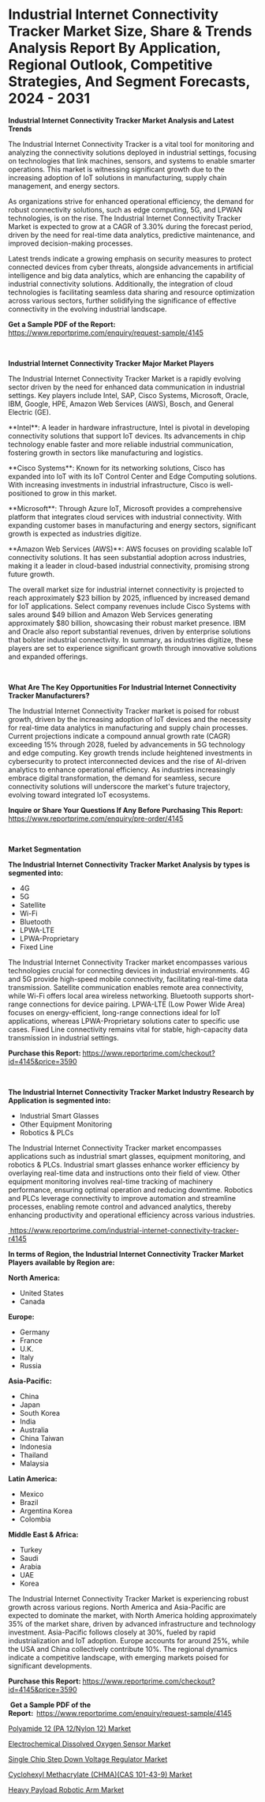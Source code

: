 <p><h1>Industrial Internet Connectivity Tracker Market Size, Share & Trends Analysis Report By Application, Regional Outlook, Competitive Strategies, And Segment Forecasts, 2024 - 2031</h1></p><p><strong>Industrial Internet Connectivity Tracker Market Analysis and Latest Trends</strong></p>
<p><p>The Industrial Internet Connectivity Tracker is a vital tool for monitoring and analyzing the connectivity solutions deployed in industrial settings, focusing on technologies that link machines, sensors, and systems to enable smarter operations. This market is witnessing significant growth due to the increasing adoption of IoT solutions in manufacturing, supply chain management, and energy sectors. </p><p>As organizations strive for enhanced operational efficiency, the demand for robust connectivity solutions, such as edge computing, 5G, and LPWAN technologies, is on the rise. The Industrial Internet Connectivity Tracker Market is expected to grow at a CAGR of 3.30% during the forecast period, driven by the need for real-time data analytics, predictive maintenance, and improved decision-making processes.</p><p>Latest trends indicate a growing emphasis on security measures to protect connected devices from cyber threats, alongside advancements in artificial intelligence and big data analytics, which are enhancing the capability of industrial connectivity solutions. Additionally, the integration of cloud technologies is facilitating seamless data sharing and resource optimization across various sectors, further solidifying the significance of effective connectivity in the evolving industrial landscape.</p></p>
<p><strong>Get a Sample PDF of the Report:&nbsp;</strong> <a href="https://www.reportprime.com/enquiry/request-sample/4145">https://www.reportprime.com/enquiry/request-sample/4145</a></p>
<p>&nbsp;</p>
<p><strong>Industrial Internet Connectivity Tracker Major Market Players</strong></p>
<p><p>The Industrial Internet Connectivity Tracker Market is a rapidly evolving sector driven by the need for enhanced data communication in industrial settings. Key players include Intel, SAP, Cisco Systems, Microsoft, Oracle, IBM, Google, HPE, Amazon Web Services (AWS), Bosch, and General Electric (GE). </p><p>**Intel**: A leader in hardware infrastructure, Intel is pivotal in developing connectivity solutions that support IoT devices. Its advancements in chip technology enable faster and more reliable industrial communication, fostering growth in sectors like manufacturing and logistics. </p><p>**Cisco Systems**: Known for its networking solutions, Cisco has expanded into IoT with its IoT Control Center and Edge Computing solutions. With increasing investments in industrial infrastructure, Cisco is well-positioned to grow in this market.</p><p>**Microsoft**: Through Azure IoT, Microsoft provides a comprehensive platform that integrates cloud services with industrial connectivity. With expanding customer bases in manufacturing and energy sectors, significant growth is expected as industries digitize.</p><p>**Amazon Web Services (AWS)**: AWS focuses on providing scalable IoT connectivity solutions. It has seen substantial adoption across industries, making it a leader in cloud-based industrial connectivity, promising strong future growth.</p><p>The overall market size for industrial internet connectivity is projected to reach approximately $23 billion by 2025, influenced by increased demand for IoT applications. Select company revenues include Cisco Systems with sales around $49 billion and Amazon Web Services generating approximately $80 billion, showcasing their robust market presence. IBM and Oracle also report substantial revenues, driven by enterprise solutions that bolster industrial connectivity. In summary, as industries digitize, these players are set to experience significant growth through innovative solutions and expanded offerings.</p></p>
<p>&nbsp;</p>
<p><strong>What Are The Key Opportunities For Industrial Internet Connectivity Tracker Manufacturers?</strong></p>
<p><p>The Industrial Internet Connectivity Tracker market is poised for robust growth, driven by the increasing adoption of IoT devices and the necessity for real-time data analytics in manufacturing and supply chain processes. Current projections indicate a compound annual growth rate (CAGR) exceeding 15% through 2028, fueled by advancements in 5G technology and edge computing. Key growth trends include heightened investments in cybersecurity to protect interconnected devices and the rise of AI-driven analytics to enhance operational efficiency. As industries increasingly embrace digital transformation, the demand for seamless, secure connectivity solutions will underscore the market's future trajectory, evolving toward integrated IoT ecosystems.</p></p>
<p><strong>Inquire or Share Your Questions If Any Before Purchasing This Report:</strong> <a href="https://www.reportprime.com/enquiry/pre-order/4145">https://www.reportprime.com/enquiry/pre-order/4145</a></p>
<p>&nbsp;</p>
<p><strong>Market Segmentation</strong></p>
<p><strong>The Industrial Internet Connectivity Tracker Market Analysis by types is segmented into:</strong></p>
<p><ul><li>4G</li><li>5G</li><li>Satellite</li><li>Wi-Fi</li><li>Bluetooth</li><li>LPWA-LTE</li><li>LPWA-Proprietary</li><li>Fixed Line</li></ul></p>
<p><p>The Industrial Internet Connectivity Tracker market encompasses various technologies crucial for connecting devices in industrial environments. 4G and 5G provide high-speed mobile connectivity, facilitating real-time data transmission. Satellite communication enables remote area connectivity, while Wi-Fi offers local area wireless networking. Bluetooth supports short-range connections for device pairing. LPWA-LTE (Low Power Wide Area) focuses on energy-efficient, long-range connections ideal for IoT applications, whereas LPWA-Proprietary solutions cater to specific use cases. Fixed Line connectivity remains vital for stable, high-capacity data transmission in industrial settings.</p></p>
<p><strong>Purchase this Report:&nbsp;</strong><a href="https://www.reportprime.com/checkout?id=4145&price=3590">https://www.reportprime.com/checkout?id=4145&price=3590</a></p>
<p>&nbsp;</p>
<p><strong>The Industrial Internet Connectivity Tracker Market Industry Research by Application is segmented into:</strong></p>
<p><ul><li>Industrial Smart Glasses</li><li>Other Equipment Monitoring</li><li>Robotics & PLCs</li></ul></p>
<p><p>The Industrial Internet Connectivity Tracker market encompasses applications such as industrial smart glasses, equipment monitoring, and robotics & PLCs. Industrial smart glasses enhance worker efficiency by overlaying real-time data and instructions onto their field of view. Other equipment monitoring involves real-time tracking of machinery performance, ensuring optimal operation and reducing downtime. Robotics and PLCs leverage connectivity to improve automation and streamline processes, enabling remote control and advanced analytics, thereby enhancing productivity and operational efficiency across various industries.</p></p>
<p><a href="https://www.reportprime.com/industrial-internet-connectivity-tracker-r4145">&nbsp;https://www.reportprime.com/industrial-internet-connectivity-tracker-r4145</a></p>
<p><strong>In terms of Region, the Industrial Internet Connectivity Tracker Market Players available by Region are:</strong></p>
<p>
    <p> <strong> North America: </strong>
        <ul>
            <li>United States</li>
            <li>Canada</li>
        </ul>
        </p> 
    <p> <strong> Europe: </strong>
        <ul>
            <li>Germany</li>
            <li>France</li>
            <li>U.K.</li>
            <li>Italy</li>
            <li>Russia</li>
        </ul>
        </p> 
    <p> <strong> Asia-Pacific: </strong>
        <ul>
            <li>China</li>
            <li>Japan</li>
            <li>South Korea</li>
            <li>India</li>
            <li>Australia</li>
            <li>China Taiwan</li>
            <li>Indonesia</li>
            <li>Thailand</li>
            <li>Malaysia</li>
        </ul>
        </p> 
    <p> <strong> Latin America: </strong>
        <ul>
            <li>Mexico</li>
            <li>Brazil</li>
            <li>Argentina Korea</li>
            <li>Colombia</li>
        </ul>
        </p> 
    <p> <strong> Middle East & Africa: </strong>
        <ul>
            <li>Turkey</li>
            <li>Saudi</li>
            <li>Arabia</li>
            <li>UAE</li>
            <li>Korea</li>
        </ul>
    </p>
    </p>
<p><p>The Industrial Internet Connectivity Tracker Market is experiencing robust growth across various regions. North America and Asia-Pacific are expected to dominate the market, with North America holding approximately 35% of the market share, driven by advanced infrastructure and technology investment. Asia-Pacific follows closely at 30%, fueled by rapid industrialization and IoT adoption. Europe accounts for around 25%, while the USA and China collectively contribute 10%. The regional dynamics indicate a competitive landscape, with emerging markets poised for significant developments.</p></p>
<p><strong>Purchase this Report: </strong><a href="https://www.reportprime.com/checkout?id=4145&price=3590">https://www.reportprime.com/checkout?id=4145&price=3590</a></p>
<p>&nbsp;<strong>Get a Sample PDF of the Report:&nbsp;&nbsp;</strong><a href="https://www.reportprime.com/enquiry/request-sample/4145">https://www.reportprime.com/enquiry/request-sample/4145</a></p>
<p><strong></strong></p>
<p><p><a href="https://issuu.com/reportprime-2/docs/polyamide-12-pa-12nylon-12-market-s_2751fa077a8f39">Polyamide 12 (PA 12/Nylon 12) Market</a></p><p><a href="https://github.com/AlisaRowe24/Market-Research-Report-List-1/blob/main/electrochemical-dissolved-oxygen-sensor-market.md">Electrochemical Dissolved Oxygen Sensor Market</a></p><p><a href="https://github.com/HobertDavis43/Market-Research-Report-List-1/blob/main/single-chip-step-down-voltage-regulator-market.md">Single Chip Step Down Voltage Regulator Market</a></p><p><a href="https://issuu.com/reportprime-2/docs/cyclohexyl-methacrylate-chmacas-101_c76613bfbfdf70">Cyclohexyl Methacrylate (CHMA)(CAS 101-43-9) Market</a></p><p><a href="https://www.linkedin.com/pulse/navigating-heavy-payload-robotic-arm-market-expert-analysis-1azrc?trackingId=SBM%2FYEkwT9mAoQHcluL%2FxA%3D%3D">Heavy Payload Robotic Arm Market</a></p></p>
